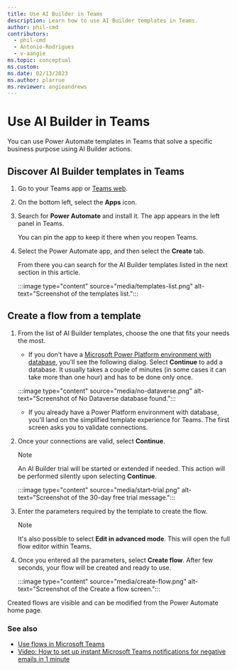 ```yaml
---
title: Use AI Builder in Teams
description: Learn how to use AI Builder templates in Teams.
author: phil-cmd
contributors:
  - phil-cmd
  - Antonio-Rodrigues
  - v-aangie
ms.topic: conceptual
ms.custom: 
ms.date: 02/13/2023
ms.author: plarrue
ms.reviewer: angieandrews
---
```


# Use AI Builder in Teams

You can use Power Automate templates in Teams that solve a specific business purpose using AI Builder actions.

## Discover AI Builder templates in Teams

1. Go to your Teams app or [Teams web](https://teams.microsoft.com).

1. On the bottom left, select the **Apps** icon.

1. Search for **Power Automate** and install it. The app appears in the left panel in Teams.

   You can pin the app to keep it there when you reopen Teams.

1. Select the Power Automate app, and then select the **Create** tab.

   From there you can search for the AI Builder templates listed in the next section in this article.

    :::image type="content" source="media/templates-list.png" alt-text="Screenshot of the templates list.":::

## Create a flow from a template

1. From the list of AI Builder templates, choose the one that fits your needs the most.

    - If you don't have a [Microsoft Power Platform environment with database](/power-platform/admin/create-environment#create-an-environment-with-a-database), you'll see the following dialog. Select **Continue** to add a database. It usually takes a couple of minutes (in some cases it can take more than one hour) and has to be done only once.

     :::image type="content" source="media/no-dataverse.png" alt-text="Screenshot of No Dataverse database found.":::

    - If you already have a Power Platform environment with database, you'll land on the simplified template experience for Teams. The first screen asks you to validate connections.

1. Once your connections are valid, select **Continue**.

    > [!NOTE]
    > An AI Builder trial will be started or extended if needed. This action will be performed silently upon selecting **Continue**.

    :::image type="content" source="media/start-trial.png" alt-text="Screenshot of the 30-day free trial message.":::

1. Enter the parameters required by the template to create the flow.

    > [!NOTE]
    > It's also possible to select **Edit in advanced mode**. This will open the full flow editor within Teams.

1. Once you entered all the parameters, select **Create flow**. After few seconds, your flow will be created and ready to use.

    :::image type="content" source="media/create-flow.png" alt-text="Screenshot of the Create a flow screen.":::

Created flows are visible and can be modified from the Power Automate home page. 

### See also

- [Use flows in Microsoft Teams](/power-automate/teams/overview)
- [Video: How to set up instant Microsoft Teams notifications for negative emails in 1 minute](https://www.youtube.com/watch?v=qfmQAObXTHQ)
